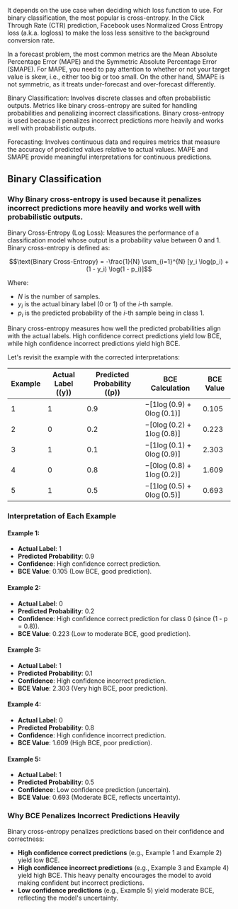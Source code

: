 It depends on the use case when deciding which loss function to use. For binary classification, the most popular is cross-entropy. In the Click Through Rate (CTR) prediction, Facebook uses Normalized Cross Entropy loss (a.k.a. logloss) to make the loss less sensitive to the background conversion rate. 

In a forecast problem, the most common metrics are the Mean Absolute Percentage Error (MAPE) and the Symmetric Absolute Percentage Error (SMAPE). For MAPE, you need to pay attention to whether or not your target value is skew, i.e., either too big or too small. On the other hand, SMAPE is not symmetric, as it treats under-forecast and over-forecast differently.


Binary Classification: Involves discrete classes and often probabilistic outputs. Metrics like binary cross-entropy are suited for handling probabilities and penalizing incorrect classifications. Binary cross-entropy is used because it penalizes incorrect predictions more heavily and works well with probabilistic outputs.

Forecasting: Involves continuous data and requires metrics that measure the accuracy of predicted values relative to actual values. MAPE and SMAPE provide meaningful interpretations for continuous predictions.


## Binary Classification
### Why Binary cross-entropy is used because it penalizes incorrect predictions more heavily and works well with probabilistic outputs.

Binary Cross-Entropy (Log Loss): Measures the performance of a classification model whose output is a probability value between 0 and 1. Binary cross-entropy is defined as:

$$\text{Binary Cross-Entropy} = -\frac{1}{N} \sum_{i=1}^{N} [y_i \log(p_i) + (1 - y_i) \log(1 - p_i)]$$

Where:

- $N$ is the number of samples.
- $y_i$ is the actual binary label (0 or 1) of the $i$-th sample.
- $p_i$ is the predicted probability of the $i$-th sample being in class 1.




Binary cross-entropy measures how well the predicted probabilities align with the actual labels. High confidence correct predictions yield low BCE, while high confidence incorrect predictions yield high BCE.

Let's revisit the example with the corrected interpretations:

| Example | Actual Label (\(y\)) | Predicted Probability (\(p\)) | BCE Calculation                                    | BCE Value |
|---------|-----------------------|-------------------------------|---------------------------------------------------|-----------|
| 1       | 1                     | 0.9                           | $-[1 \log(0.9) + 0 \log(0.1)]$             | 0.105     |
| 2       | 0                     | 0.2                           | $-[0 \log(0.2) + 1 \log(0.8)]$                | 0.223     |
| 3       | 1                     | 0.1                           | $-[1 \log(0.1) + 0 \log(0.9)]$                | 2.303     |
| 4       | 0                     | 0.8                           | $-[0 \log(0.8) + 1 \log(0.2)]$               | 1.609     |
| 5       | 1                     | 0.5                           | $-[1 \log(0.5) + 0 \log(0.5)]$                | 0.693     |

### Interpretation of Each Example

#### Example 1:
- **Actual Label**: 1
- **Predicted Probability**: 0.9
- **Confidence**: High confidence correct prediction.
- **BCE Value**: 0.105 (Low BCE, good prediction).

#### Example 2:
- **Actual Label**: 0
- **Predicted Probability**: 0.2
- **Confidence**: High confidence correct prediction for class 0 (since \(1 - p = 0.8\)).
- **BCE Value**: 0.223 (Low to moderate BCE, good prediction).

#### Example 3:
- **Actual Label**: 1
- **Predicted Probability**: 0.1
- **Confidence**: High confidence incorrect prediction.
- **BCE Value**: 2.303 (Very high BCE, poor prediction).

#### Example 4:
- **Actual Label**: 0
- **Predicted Probability**: 0.8
- **Confidence**: High confidence incorrect prediction.
- **BCE Value**: 1.609 (High BCE, poor prediction).

#### Example 5:
- **Actual Label**: 1
- **Predicted Probability**: 0.5
- **Confidence**: Low confidence prediction (uncertain).
- **BCE Value**: 0.693 (Moderate BCE, reflects uncertainty).

### Why BCE Penalizes Incorrect Predictions Heavily

Binary cross-entropy penalizes predictions based on their confidence and correctness:

- **High confidence correct predictions** (e.g., Example 1 and Example 2) yield low BCE.
- **High confidence incorrect predictions** (e.g., Example 3 and Example 4) yield high BCE. This heavy penalty encourages the model to avoid making confident but incorrect predictions.
- **Low confidence predictions** (e.g., Example 5) yield moderate BCE, reflecting the model's uncertainty.

